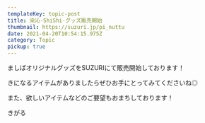 ```yaml
---
templateKey: topic-post
title: 染沁-ShiShi-グッズ販売開始
thumbnail: https://suzuri.jp/pi_nuttu
date: 2021-04-20T10:54:15.975Z
category: Topic
pickup: true
---
```

ましばオリジナルグッズをSUZURIにて販売開始しております！

きになるアイテムがありましたらぜひお手にとってみてくださいね﻿◎

また、欲しいアイテムなどのご要望もおまちしております！

きがる
